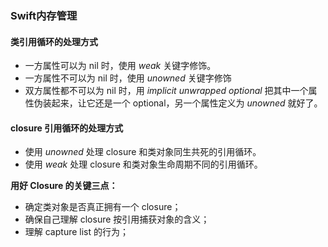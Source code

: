### Swift内存管理

#### 类引用循环的处理方式

* 一方属性可以为 nil 时，使用 *weak* 关键字修饰。
* 一方属性不可以为 nil 时，使用 *unowned* 关键字修饰
* 双方属性都不可以为 nil 时，用 *implicit unwrapped optional* 把其中一个属性伪装起来，让它还是一个 optional，另一个属性定义为 *unowned* 就好了。

#### closure 引用循环的处理方式

* 使用 *unowned* 处理 closure 和类对象同生共死的引用循环。
* 使用 *weak* 处理 closure 和类对象生命周期不同的引用循环。

**用好 Closure 的关键三点：**

* 确定类对象是否真正拥有一个 closure；
* 确保自己理解 closure 按引用捕获对象的含义；
* 理解 capture list 的行为；